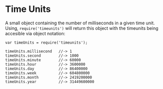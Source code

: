# Time Units
A small object containing the number of milliseconds in a given time unit. Using, `require('timeunits')` will return this object with the timeunits being accesible via object notation:
```
var timeUnits = require('timeunits');

timeUnits.millisecond   //-> 1
timeUnits.second        //-> 1000
timeUnits.minute        //-> 60000
timeUnits.hour          //-> 3600000
timeUnits.day           //-> 86400000
timeUnits.week          //-> 604800000
timeUnits.month         //-> 2419200000
timeUnits.year          //-> 31449600000
```